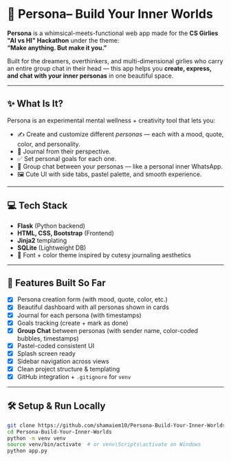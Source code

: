 # 🧠 Persona– Build Your Inner Worlds

**Persona** is a whimsical-meets-functional web app made for the **CS Girlies "AI vs HI" Hackathon** under the theme:  
**“Make anything. But make it you.”**

Built for the dreamers, overthinkers, and multi-dimensional girlies who carry an entire group chat in their head — this app helps you **create, express, and chat with your inner personas** in one beautiful space.

---

## ✨ What Is It?

Persona is an experimental mental wellness + creativity tool that lets you:

- ✍️ Create and customize different *personas* — each with a mood, quote, color, and personality.
- 🧠 Journal from their perspective.
- ✅ Set personal goals for each one.
- 💬 Group chat between your personas — like a personal inner WhatsApp.
- 🖼️ Cute UI with side tabs, pastel palette, and smooth experience.

---

## 💻 Tech Stack

- **Flask** (Python backend)
- **HTML, CSS, Bootstrap** (Frontend)
- **Jinja2** templating
- **SQLite** (Lightweight DB)
- 💖 Font + color theme inspired by cutesy journaling aesthetics

---

## 🚀 Features Built So Far

- [x] Persona creation form (with mood, quote, color, etc.)
- [x] Beautiful dashboard with all personas shown in cards
- [x] Journal for each persona (with timestamps)
- [x] Goals tracking (create + mark as done)
- [x] **Group Chat** between personas (with sender name, color-coded bubbles, timestamps)
- [x] Pastel-coded consistent UI
- [x] Splash screen ready
- [x] Sidebar navigation across views
- [x] Clean project structure & templating
- [x] GitHub integration + `.gitignore` for `venv`

---

## 🛠️ Setup & Run Locally

```bash
git clone https://github.com/shamaiem10/Persona-Build-Your-Inner-Worlds.git
cd Persona-Build-Your-Inner-Worlds
python -m venv venv
source venv/bin/activate  # or venv\Scripts\activate on Windows
python app.py
